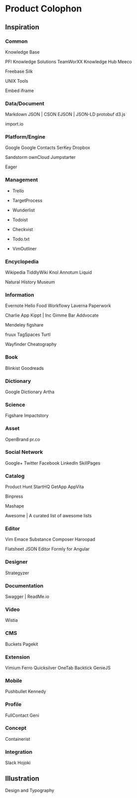 Product Colophon
================

Inspiration
-----------

### Common

Knowledge Base

PFI Knowledge Solutions
  TeamWorXX
Knowledge Hub
Meeco

Freebase
Silk

UNIX Tools

Embed
iframe

### Data/Document

Markdown
JSON | CSON
  EJSON | JSON-LD
protobuf
d3.js

import.io

### Platform/Engine

Google
  Google Contacts
SerKey
Dropbox

Sandstorm
ownCloud
Jumpstarter

Eager

### Management

+ Trello
+ TargetProcess

+ Wunderlist
+ Todoist
+ Checkvist

+ Todo.txt
+ VimOutliner

### Encyclopedia

Wikipedia
TiddlyWiki
Knol
Annotum
Liquid

Natural History Museum

### Information

Evernote
  Hello
  Food
Workflowy
Laverna
Paperwork

Charlie App
Kippt | Inc
Gimme Bar
Addvocate

Mendeley
figshare

fruux
TagSpaces
Turtl

Wayfinder
Cheatography

### Book

Blinkist
Goodreads

### Dictionary

Google Dictionary
Artha

### Science

Figshare
Impactstory

### Asset

OpenBrand
pr.co

### Social Network

Google+
Twitter
Facebook
LinkedIn
SkillPages

### Catalog

Product Hunt
StartHQ
GetApp
AppVita

Binpress

Mashape

Awesome | A curated list of awesome lists

### Editor

Vim
Emace
Substance Composer
Haroopad

Flatsheet
JSON Editor
Formly for Angular

### Designer

Strategyzer

### Documentation

Swagger | ReadMe.io

### Video

Wistia

### CMS

Buckets
Pagekit

### Extension

Vimium
Ferro
Quicksilver
OneTab
Backtick
GenieJS

### Mobile

Pushbullet
Kennedy

### Profile

FullContact
Geni

### Concept

Containerist

### Integration

Slack
Hojoki


Illustration
------------

Design and Typography


